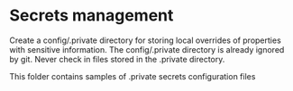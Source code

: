 # Secrets management

Create a config/.private directory for storing local overrides of properties with sensitive information.
The config/.private directory is already ignored by git. Never check in files stored in the .private directory.

This folder contains samples of .private secrets configuration files

